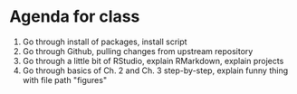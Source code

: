 # Agenda for class

1. Go through install of packages, install script
2. Go through Github, pulling changes from upstream repository 
3. Go through a little bit of RStudio, explain RMarkdown, explain projects
4. Go through basics of Ch. 2 and Ch. 3 step-by-step, explain funny thing with file path "figures"

